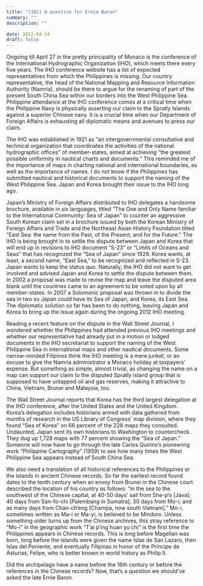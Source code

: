 ```yaml
---
title: "[101] A question for Ernie Baron"
summary: ""
description: ""

date: 2012-04-24
draft: false
---
```


Ongoing till April 27 in the pretty principality of Monaco is the conference of the International Hydrographic Organization (IHO), which meets there every five years. The IHO conference website has a list of expected representatives from which the Philippines is missing. Our country representative, the head of the National Mapping and Resource Information Authority (Namria), should be there to argue for the renaming of part of the present South China Sea within our borders into the West Philippine Sea. Philippine attendance at the IHO conference comes at a critical time when the Philippine Navy is physically asserting our claim to the Spratly Islands against a superior Chinese navy. It is a crucial time when our Department of Foreign Affairs is exhausting all diplomatic means and avenues to press our claim.

The IHO was established in 1921 as “an intergovernmental consultative and technical organization that coordinates the activities of the national hydrographic offices” of member-states, aimed at achieving “the greatest possible uniformity in nautical charts and documents.” This reminded me of the importance of maps in charting national and international boundaries, as well as the importance of names. I do not know if the Philippines has submitted nautical and historical documents to support the naming of the West Philippine Sea. Japan and Korea brought their issue to the IHO long ago.

Japan’s Ministry of Foreign Affairs distributed to IHO delegates a handsome brochure, available in six languages, titled “The One and Only Name familiar to the International Community: Sea of Japan” to counter an aggressive South Korean claim set in a brochure issued by both the Korean Ministry of Foreign Affairs and Trade and the Northeast Asian History Foundation titled “East Sea: the name from the Past, of the Present, and for the Future.” The IHO is being brought in to settle the dispute between Japan and Korea that will end up in revisions to IHO document “S-23” or “Limits of Oceans and Seas” that has recognized the “Sea of Japan” since 1929. Korea wants, at least, a second name, “East Sea,” to be recognized and reflected in S-23. Japan wants to keep the status quo. Naturally, the IHO did not want to get involved and advised Japan and Korea to settle the dispute between them. In 2002 a proposal was made to revise the map and leave the disputed area blank until the countries came to an agreement to be voted upon by all member-states. In 2007 a Solomonic proposal was thrown in to divide the sea in two so Japan could have its Sea of Japan, and Korea, its East Sea. The diplomatic solution so far has been to do nothing, leaving Japan and Korea to bring up the issue again during the ongoing 2012 IHO meeting.

Reading a recent feature on the dispute in the Wall Street Journal, I wondered whether the Philippines had attended previous IHO meetings and whether our representative had already put in a motion or lodged documents in the IHO secretariat to support the naming of the West Philippine Sea in international maps and other nautical documents. Some narrow-minded Filipinos think the IHO meeting is a mere junket, or an excuse to give the Namria administrator a Monaco holiday at taxpayers’ expense. But something as simple, almost trivial, as changing the name on a map can support our claim to the disputed Spratly island group that is supposed to have untapped oil and gas reserves, making it attractive to China, Vietnam, Brunei and Malaysia, too.

The Wall Street Journal reports that Korea has the third largest delegation at the IHO conference, after the United States and the United Kingdom. Korea’s delegation includes historians armed with data gathered from months of research in the US Library of Congress’ map division, where they found “Sea of Korea” on 66 percent of the 228 maps they consulted. Undaunted, Japan sent its own historians to Washington to countercheck. They dug up 1,728 maps with 77 percent showing the “Sea of Japan.” Someone will now have to go through the late Carlos Quirino’s pioneering work “Philippine Cartography” (1959) to see how many times the West Philippine Sea appears instead of South China Sea.

We also need a translation of all historical references to the Philippines or the islands in ancient Chinese records. So far the earliest record found dates to the tenth century when an envoy from Brunei in the Chinese court described the location of his country as follows: “in the sea to the southwest of the Chinese capital, at 40-50 days’ sail from She-p’o [Java]; 40 days from San-fo-chi [Palembang in Sumatra]; 30 days from Mo-i; and as many days from Chan-ch’eng [Champa, now south Vietnam].” Mo-i, sometimes written as Ma-i or Ma-yi, is believed to be Mindoro. Unless something older turns up from the Chinese archives, this stray reference to “Mo-i” in the geographic work “T’ai p’ing huan yu chi” is the first time the Philippines appears in Chinese records. This is long before Magellan was born, long before the islands were given the name Islas de San Lazaro, then Islas del Poniente, and eventually Filipinas in honor of the Principe de Asturias, Felipe, who is better known in world history as Philip II.

Did the archipelago have a name before the 16th century or before the references in the Chinese records? Now, that’s a question we should’ve asked the late Ernie Baron.
